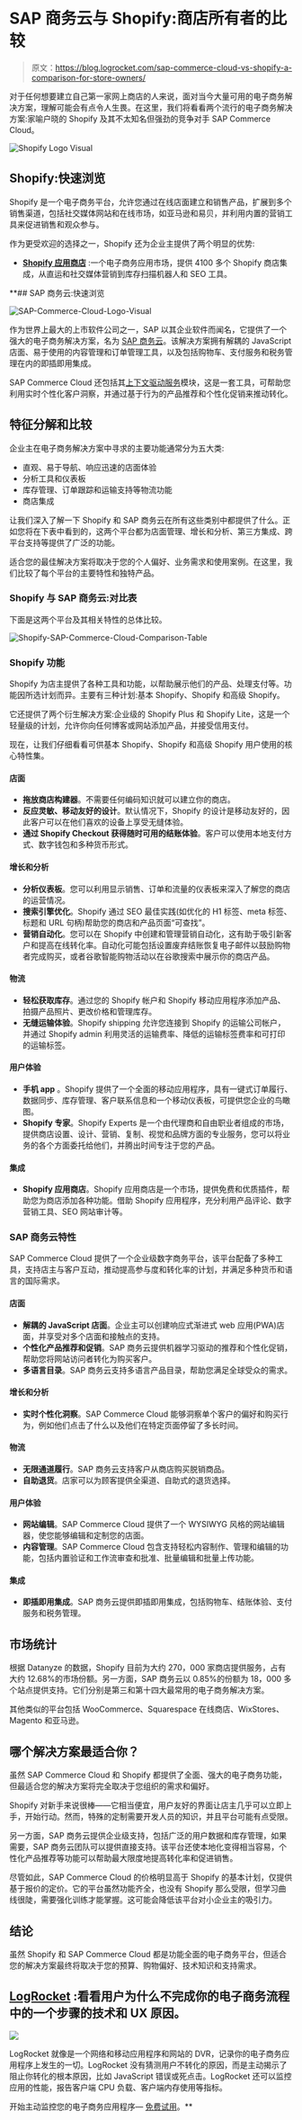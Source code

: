 # SAP 商务云与 Shopify:商店所有者的比较

> 原文：<https://blog.logrocket.com/sap-commerce-cloud-vs-shopify-a-comparison-for-store-owners/>

对于任何想要建立自己第一家网上商店的人来说，面对当今大量可用的电子商务解决方案，理解可能会有点令人生畏。在这里，我们将看看两个流行的电子商务解决方案:家喻户晓的 Shopify 及其不太知名但强劲的竞争对手 SAP Commerce Cloud。

![Shopify Logo Visual](img/48f5e17610ee6f584317b1c7a2d544dd.png)

## Shopify:快速浏览

Shopify 是一个电子商务平台，允许您通过在线店面建立和销售产品，扩展到多个销售渠道，包括社交媒体网站和在线市场，如亚马逊和易贝，并利用内置的营销工具来促进销售和观众参与。

作为更受欢迎的选择之一，Shopify 还为企业主提供了两个明显的优势:

*   **[Shopify 应用商店](https://apps.shopify.com/)** :一个电子商务应用市场，提供 4100 多个 Shopify 商店集成，从直运和社交媒体营销到库存扫描机器人和 SEO 工具。

 **## SAP 商务云:快速浏览

![SAP-Commerce-Cloud-Logo-Visual](img/093105c2bfe3ee050fb16805f9c5b299.png)

作为世界上最大的上市软件公司之一，SAP 以其企业软件而闻名，它提供了一个强大的电子商务解决方案，名为 [SAP 商务云](https://www.sap.com/products/crm/e-commerce-platforms/features.html)。该解决方案拥有解耦的 JavaScript 店面、易于使用的内容管理和订单管理工具，以及包括购物车、支付服务和税务管理在内的即插即用集成。

SAP Commerce Cloud 还包括其[上下文驱动服务](https://help.sap.com/viewer)模块，这是一套工具，可帮助您利用实时个性化客户洞察，并通过基于行为的产品推荐和个性化促销来推动转化。

## 特征分解和比较

企业主在电子商务解决方案中寻求的主要功能通常分为五大类:

*   直观、易于导航、响应迅速的店面体验
*   分析工具和仪表板
*   库存管理、订单跟踪和运输支持等物流功能
*   商店集成

让我们深入了解一下 Shopify 和 SAP 商务云在所有这些类别中都提供了什么。正如您将在下表中看到的，这两个平台都为店面管理、增长和分析、第三方集成、跨平台支持等提供了广泛的功能。

适合您的最佳解决方案将取决于您的个人偏好、业务需求和使用案例。在这里，我们比较了每个平台的主要特性和独特产品。

### Shopify 与 SAP 商务云:对比表

下面是这两个平台及其相关特性的总体比较。

![Shopify-SAP-Commerce-Cloud-Comparison-Table](img/bbed6220d6e70d410282d88d6af5f83b.png)

### Shopify 功能

Shopify 为店主提供了各种工具和功能，以帮助展示他们的产品、处理支付等。功能因所选计划而异。主要有三种计划:基本 Shopify、Shopify 和高级 Shopify。

它还提供了两个衍生解决方案:企业级的 Shopify Plus 和 Shopify Lite，这是一个轻量级的计划，允许你向任何博客或网站添加产品，并接受信用支付。

现在，让我们仔细看看可供基本 Shopify、Shopify 和高级 Shopify 用户使用的核心特性集。

#### 店面

*   **拖放商店构建器**。不需要任何编码知识就可以建立你的商店。
*   **反应灵敏、移动友好的设计**。默认情况下，Shopify 的设计是移动友好的，因此客户可以在他们喜欢的设备上享受无缝体验。
*   **通过 Shopify Checkout 获得随时可用的结账体验**。客户可以使用本地支付方式、数字钱包和多种货币形式。

#### 增长和分析

*   **分析仪表板**。您可以利用显示销售、订单和流量的仪表板来深入了解您的商店的运营情况。
*   **搜索引擎优化**。Shopify 通过 SEO 最佳实践(如优化的 H1 标签、meta 标签、标题和 URL 句柄)帮助您的商店和产品页面“可查找”。
*   **营销自动化**。您可以在 Shopify 中创建和管理营销自动化，这有助于吸引新客户和提高在线转化率。自动化可能包括设置废弃结账恢复电子邮件以鼓励购物者完成购买，或者谷歌智能购物活动以在谷歌搜索中展示你的商店产品。

#### 物流

*   **轻松获取库存**。通过您的 Shopify 帐户和 Shopify 移动应用程序添加产品、拍摄产品照片、更改价格和管理库存。
*   **无缝运输体验**。Shopify shipping 允许您连接到 Shopify 的运输公司帐户，并通过 Shopify admin 利用灵活的运输费率、降低的运输标签费率和可打印的运输标签。

#### 用户体验

*   **手机 app** 。Shopify 提供了一个全面的移动应用程序，具有一键式订单履行、数据同步、库存管理、客户联系信息和一个移动仪表板，可提供您企业的鸟瞰图。
*   **Shopify 专家**。Shopify Experts 是一个由代理商和自由职业者组成的市场，提供商店设置、设计、营销、复制、视觉和品牌方面的专业服务，您可以将业务的各个方面委托给他们，并腾出时间专注于您的产品。

#### 集成

*   **Shopify 应用商店**。Shopify 应用商店是一个市场，提供免费和优质插件，帮助您为商店添加各种功能。借助 Shopify 应用程序，充分利用产品评论、数字营销工具、SEO 网站审计等。

### SAP 商务云特性

SAP Commerce Cloud 提供了一个企业级数字商务平台，该平台配备了多种工具，支持店主与客户互动，推动提高参与度和转化率的计划，并满足多种货币和语言的国际需求。

#### 店面

*   **解耦的 JavaScript 店面**。企业主可以创建响应式渐进式 web 应用(PWA)店面，并享受对多个店面和接触点的支持。
*   **个性化产品推荐和促销**。SAP 商务云提供机器学习驱动的推荐和个性化促销，帮助您将网站访问者转化为购买客户。
*   **多语言目录**。SAP 商务云支持多语言产品目录，帮助您满足全球受众的需求。

#### 增长和分析

*   **实时个性化洞察**。SAP Commerce Cloud 能够洞察单个客户的偏好和购买行为，例如他们点击了什么以及他们在特定页面停留了多长时间。

#### 物流

*   **无限通道履行**。SAP 商务云支持客户从商店购买脱销商品。
*   **自助退货**。店家可以为顾客提供全渠道、自助式的退货选择。

#### 用户体验

*   **网站编辑**。SAP Commerce Cloud 提供了一个 WYSIWYG 风格的网站编辑器，使您能够编辑和定制您的店面。
*   **内容管理**。SAP Commerce Cloud 包含支持轻松内容制作、管理和编辑的功能，包括内置验证和工作流审查和批准、批量编辑和批量上传功能。

#### 集成

*   **即插即用集成**。SAP 商务云提供即插即用集成，包括购物车、结账体验、支付服务和税务管理。

## 市场统计

根据 Datanyze 的数据，Shopify 目前为大约 270，000 家商店提供服务，占有大约 12.68%的市场份额。另一方面，SAP 商务云以 0.85%的份额为 18，000 多个站点提供支持。它们分别是第三和第十四大最常用的电子商务解决方案。

其他类似的平台包括 WooCommerce、Squarespace 在线商店、WixStores、Magento 和亚马逊。

## 哪个解决方案最适合你？

虽然 SAP Commerce Cloud 和 Shopify 都提供了全面、强大的电子商务功能，但最适合您的解决方案将完全取决于您组织的需求和偏好。

Shopify 对新手来说很棒——它相当便宜，用户友好的界面让店主几乎可以立即上手，开始行动。然而，特殊的定制需要开发人员的知识，并且平台可能有点受限。

另一方面，SAP 商务云提供企业级支持，包括广泛的用户数据和库存管理，如果需要，SAP 商务云团队可以提供直接支持。该平台还使本地化变得相当容易，个性化产品推荐等功能可以帮助最大限度地提高转化率和促进销售。

尽管如此，SAP Commerce Cloud 的价格明显高于 Shopify 的基本计划，仅提供基于报价的定价。它的平台虽然功能齐全，也没有 Shopify 那么受限，但学习曲线很陡，需要强化训练才能掌握。这可能会降低该平台对小企业主的吸引力。

## 结论

虽然 Shopify 和 SAP Commerce Cloud 都是功能全面的电子商务平台，但适合您的解决方案最终将取决于您的预算、购物偏好、技术知识和支持需求。

## [LogRocket](https://lp.logrocket.com/blg/ecommerce-signup) :看看用户为什么不完成你的电子商务流程中的一个步骤的技术和 UX 原因。

[![](img/d60d88871d85e76e0dcca90f4bbaf78c.png)](https://lp.logrocket.com/blg/ecommerce-signup)

LogRocket 就像是一个网络和移动应用程序和网站的 DVR，记录你的电子商务应用程序上发生的一切。LogRocket 没有猜测用户不转化的原因，而是主动揭示了阻止你转化的根本原因，比如 JavaScript 错误或死点击。LogRocket 还可以监控应用的性能，报告客户端 CPU 负载、客户端内存使用等指标。

开始主动监控您的电子商务应用程序— [免费试用](https://lp.logrocket.com/blg/ecommerce-signup)。**